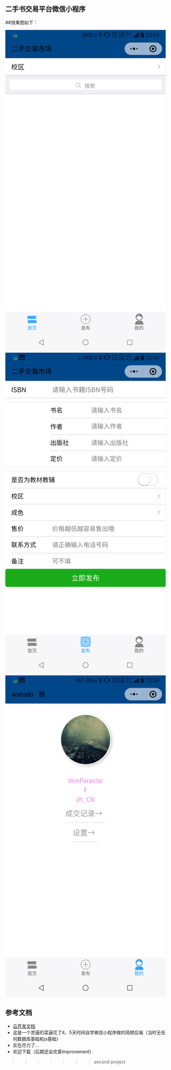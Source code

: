 ﻿## 二手书交易平台微信小程序
##效果图如下：

![image](https://github.com/IAmParasite/buaa-used/blob/master/miniprogram/screenshots/1.png)
![image](https://github.com/IAmParasite/buaa-used/blob/master/miniprogram/screenshots/2.png)
![image](https://github.com/IAmParasite/buaa-used/blob/master/miniprogram/screenshots/3.png)


## 参考文档

- [云开发文档](https://developers.weixin.qq.com/miniprogram/dev/wxcloud/basis/getting-started.html)
- 这是一个苦逼的菜逼花了4、5天时间自学微信小程序做的简陋后端（当时无任何数据库基础和js基础）
- 实在尽力了...
- 欢迎下载（后期还会完善Improvement）

>>>>>>> second project
